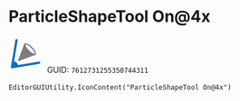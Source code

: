 # ParticleShapeTool On@4x
![](/img/ParticleShapeTool%20On@4x.png)
GUID: `7612731255350744311`
```
EditorGUIUtility.IconContent("ParticleShapeTool On@4x")
```
